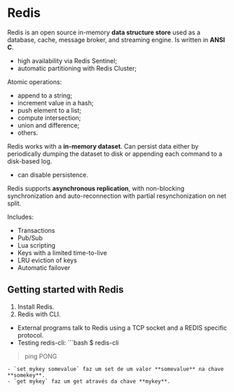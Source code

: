 # Redis

Redis is an open source in-memory **data structure store** used as a database, cache, message broker, and streaming engine. Is written in **ANSI C**.
- high availability via Redis Sentinel;
- automatic partitioning with Redis Cluster;

Atomic operations:
- append to a string;
- increment value in a hash;
- push element to a list;
- compute intersection;
- union and difference;
- others.

Redis works with a **in-memory dataset**. Can persist data either by periodically dumping the dataset to disk or appending each command to a disk-based log.
- can disable persistence.

Redis supports **asynchronous replication**, with non-blocking synchronization and auto-reconnection with partial resynchonization on net split.

Includes:
- Transactions
- Pub/Sub
- Lua scripting
- Keys with a limited time-to-live
- LRU eviction of keys
- Automatic failover

## Getting started with Redis
1. Install Redis.
2. Redis with CLI.

  - External programs talk to Redis using a TCP socket and a REDIS specific protocol.
  - Testing redis-cli: ```bash
  $ redis-cli
  > ping
  PONG
  ```
  - `set mykey somevalue` faz um set de um valor **somevalue** na chave **somekey**.
  - `get mykey` faz um get através da chave **mykey**.
  
